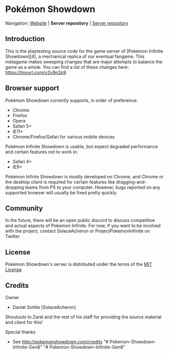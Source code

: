 ﻿Pokémon Showdown
========================================================================

Navigation: [Website][1] | **Server repository** | [Server repository][2] 

  [1]: http://pokemoninfinite.psim.us/
  [2]: https://github.com/DanielJSottile/pokemon-showdown-infinite-gen8


Introduction
------------------------------------------------------------------------

This is the playtesting source code for the game server of [Pokémon Infinite Showdown][4], a mechanical replica of our eventual fangame. This metagame makes sweeping changes that are major attempts to balance the game as a whole.  You can find a list of these changes here: https://tinyurl.com/y2v9n2p9



Browser support
------------------------------------------------------------------------

Pokémon Showdown currently supports, in order of preference:

 - Chrome
 - Firefox
 - Opera
 - Safari 5+
 - IE11+
 - Chrome/Firefox/Safari for various mobile devices

Pokémon Infinite Showdown is usable, but expect degraded performance and certain features not to work in:

 - Safari 4+
 - IE9+

Pokémon Infinte Showdown is mostly developed on Chrome, and Chrome or the desktop client is required for certain features like dragging-and-dropping teams from PS to your computer. However, bugs reported on any supported browser will usually be fixed pretty quickly.


Community
------------------------------------------------------------------------

In the future, there will be an open public discord to discuss competitive and actual aspects of Pokemon Infinite.  For now, if you want to be involved with the project, contact SolaceAcheron or ProjectPokemonInfinite on Twitter.

License
------------------------------------------------------------------------

Pokémon Showdown's server is distributed under the terms of the [MIT License][10].

  [10]: https://github.com/Zarel/Pokemon-Showdown/blob/master/LICENSE


Credits
------------------------------------------------------------------------

Owner

- Daniel Sottile [SolaceAcheron]

Shoutouts to Zarel and the rest of his staff for providing the source material and client for this!

Special thanks

- See http://pokemonshowdown.com/credits
"# Pokemon-Showdown-Infinite-Gen8" 
"# Pokemon-Showdown-Infinite-Gen8" 
